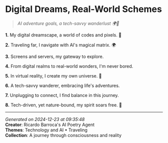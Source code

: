 # Digital Dreams, Real-World Schemes

> *AI adventure goals, a tech-savvy wanderlust 🌍🤖️*

**1.** My digital dreamscape, a world of codes and pixels. 🌌


**2.** Traveling far, I navigate with AI's magical matrix. 🌍


**3.** Screens and servers, my gateway to explore.


**4.** From digital realms to real-world wonders, I'm never bored.


**5.** In virtual reality, I create my own universe. 👾


**6.** A tech-savvy wanderer, embracing life's adventures.


**7.** Unplugging to connect, I find balance in this journey.


**8.** Tech-driven, yet nature-bound, my spirit soars free. 🦋



---

*Generated on 2024-12-23 at 09:35:48*  
**Creator**: Ricardo Barroca's AI Poetry Agent  
**Themes**: Technology and AI • Traveling  
**Collection**: A journey through consciousness and reality